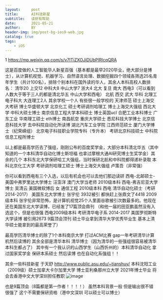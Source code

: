 ```yaml
---
layout:     post
title:      AI科技新星
subtitle:   读研有帮助
date:       2021-05-21
author:     BY
header-img: img/post-bg-ios9-web.jpg
catalog: true
tags:
    - iOS
---
```

1 
https://mp.weixin.qq.com/s/v7ITiZXOJiDUbPlRlcqQRA

这是百度做的人工智能华人新星百强（基本都是最早2020毕业，绝大部分是博士），从计算机视觉、机器学习、自然语言处理、数据挖掘四个领域各筛选25名青年学生（共计100名），排除个别本科在国外读的华人，其余人本科高校人数排名：
清华20 
上交12 
中科大8 
中山大学7
浙大4
北大 复旦 南大 西电3（可以看到人数大于等于三人的都是清北华五 中山大学和西电）
北航 西交 武大 华科 北理工 电子科大 大连理工2人 其余学校一个人
有些很一般学校的
天津师范 硕士上海交大考研 博士华盛顿大学
北京化工 硕士考研调剂哈理工 博士上海交大强组
西北大学 中科大硕士博士
南京信息工程大学本科硕士 博士英国ucl
合肥工业本科博士
广东工业 华南理工硕士 eth博士
南昌航空 重庆大学硕士 悉尼科技大学博士
北京信息科技大学 去中科院自动化所读博
湖北汽车工业学院 江西师范硕士 厦门大学博士（纪荣嵘组）
北京电子科技职业学院专科（专升本） 考研北京科技硕士 中科院信息工程所博士

以上都是最高学历去了强组，刚刚公布的百度奖学金，大部分本科清北华五（其中知道的一个本科清华自动化博士斯坦福 也拿过摩根大通AI研究博士生奖学金）其余的几个
本科东北大学保研哈工大强组，当时保研北航和中科院都得递补录取
本科北京化工大学 考研调剂哈理工硕士  博士上海交大强组 卢策吾（非常强）

你可以看到西电有三个入选，以后有机会也可以去他们那边读研
西电-北邮硕士-美国中弗罗里达大学博士 汪澎洋 澳门大学当老师 2010级本科
西电-弗吉尼亚大学博士  吴清云 美国微软博后 女 通信工程 2010级本科
西电 清华自动化硕士（考研 2014-2017） 美国东北大学博士 张宇伦 3932被引 都快赶上张鼎文了4418  2009级本科 
张宇伦非常恐怖，是计算机视觉25个人里面谷歌被引次数最多的。他现在还在美国东北大学读博，已经发了17篇顶会鼎刊
（和他一届的田亚鹏虽然没有入选这个，但是也很强 西电2009级本科 考研清华电子系 2014-2017 美国罗彻斯特大学读博 被引用2673 9篇顶会顶刊 硕士毕业拿到清华大学优秀毕业生 基本上清华硕士能拿到的最高荣誉了）

最高学历清华博士的除了1个本科南京大学 打过ACM比赛 gap一年考研清华计算机然后读博的 其余全部是清华本科 清华博士（因为清华的一些强组很容易被清华本科生都占了）
其中有一个我认识的山西学生（山西忻州的）本科清华自动化 拿过国家奖学金 保研本系硕士 然后读博 也在自动化系强组！！


其余一些科技新星
于天舒 http://www.public.asu.edu/~tianshuy/
本科沈阳工业（2009级）硕士加拿大卡尔加里大学 博士亚利桑那州立大学
2021年博士毕业 将会去香港中文大学深圳担任教职
![image](https://user-images.githubusercontent.com/24884878/119075961-4c805580-ba24-11eb-91f2-9c2ac3580c0f.png)

也是9篇顶会（8篇都是第一作者！！！！） 虽然本科背景一般 但是输出很不错 很强了
这个不需要保研资格（港中文深圳 可以硕士可以博士）

